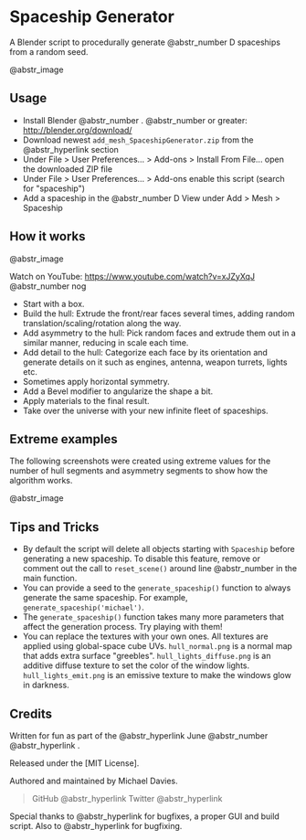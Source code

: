 # Spaceship Generator

A Blender script to procedurally generate @abstr_number D spaceships from a random seed.

@abstr_image 

## Usage

  * Install Blender @abstr_number . @abstr_number or greater: http://blender.org/download/
  * Download newest `add_mesh_SpaceshipGenerator.zip` from the @abstr_hyperlink section
  * Under File > User Preferences... > Add-ons > Install From File... open the downloaded ZIP file
  * Under File > User Preferences... > Add-ons enable this script (search for "spaceship")
  * Add a spaceship in the @abstr_number D View under Add > Mesh > Spaceship



## How it works

@abstr_image 

Watch on YouTube: https://www.youtube.com/watch?v=xJZyXqJ @abstr_number nog

  * Start with a box.
  * Build the hull: Extrude the front/rear faces several times, adding random translation/scaling/rotation along the way.
  * Add asymmetry to the hull: Pick random faces and extrude them out in a similar manner, reducing in scale each time.
  * Add detail to the hull: Categorize each face by its orientation and generate details on it such as engines, antenna, weapon turrets, lights etc.
  * Sometimes apply horizontal symmetry.
  * Add a Bevel modifier to angularize the shape a bit.
  * Apply materials to the final result.
  * Take over the universe with your new infinite fleet of spaceships.



## Extreme examples

The following screenshots were created using extreme values for the number of hull segments and asymmetry segments to show how the algorithm works.

@abstr_image 

## Tips and Tricks

  * By default the script will delete all objects starting with `Spaceship` before generating a new spaceship. To disable this feature, remove or comment out the call to `reset_scene()` around line @abstr_number in the main function.
  * You can provide a seed to the `generate_spaceship()` function to always generate the same spaceship. For example, `generate_spaceship('michael')`.
  * The `generate_spaceship()` function takes many more parameters that affect the generation process. Try playing with them!
  * You can replace the textures with your own ones. All textures are applied using global-space cube UVs. `hull_normal.png` is a normal map that adds extra surface "greebles". `hull_lights_diffuse.png` is an additive diffuse texture to set the color of the window lights. `hull_lights_emit.png` is an emissive texture to make the windows glow in darkness.



## Credits

Written for fun as part of the @abstr_hyperlink June @abstr_number @abstr_hyperlink .

Released under the [MIT License].

Authored and maintained by Michael Davies.

> GitHub @abstr_hyperlink Twitter @abstr_hyperlink 

Special thanks to @abstr_hyperlink for bugfixes, a proper GUI and build script. Also to @abstr_hyperlink for bugfixing.
